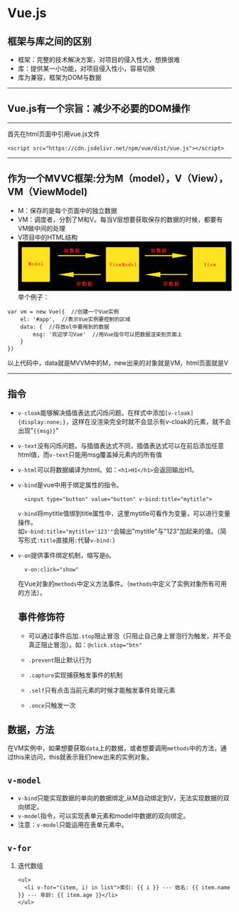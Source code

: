 # Vue.js
## 框架与库之间的区别
* 框架：完整的技术解决方案，对项目的侵入性大，想换很难
* 库：提供某一小功能，对项目侵入性小，容易切换
* 库为兼容，框架为DOM与数据
***
## Vue.js有一个宗旨：减少不必要的DOM操作
***
首先在html页面中引用vue.js文件

```
<script src="https://cdn.jsdelivr.net/npm/vue/dist/vue.js"></script>
```
***
## 作为一个MVVC框架:分为M（model），V（View），VM（ViewModel)
* M：保存的是每个页面中的独立数据
* VM：调度者，分割了M和V。每当V层想要获取保存的数据的时候，都要有VM做中间的处理
* V项目中的HTML结构
![MVVM存储数据](images/MVVM存取数据.png)
举个例子：

```
var vm = new Vue({  //创建一个Vue实例
    el: '#app',  //表示Vue实例要控制的区域
    data: {  //存放el中要用到的数据
        msg: '欢迎学习Vue'  //用Vue指令可以把数据渲染到页面上
    }
})
```

以上代码中，data就是MVVM中的M，new出来的对象就是VM，html页面就是V
***
## 指令
* `v-cloak`能够解决插值表达式闪烁问题。在样式中添加`[v-cloak]{display:none;}`，这样在没渲染完全时就不会显示有v-cloak的元素，就不会出现"`{{msg}}`"
* `v-text`没有闪烁问题。与插值表达式不同，插值表达式可以在前后添加任意html值，而`v-text`只能用msg覆盖掉元素内的所有值
* `v-html`可以将数据编译为html。如：`<h1>H1</h1>`会返回输出H1。
* `v-bind`是vue中用于绑定属性的指令。

  ```
    <input type="button" value="button" v-bind:title="mytitle">
  ```
  `v-bind`将mytitle值绑到title属性中，这里mytitle可看作为变量，可以进行变量操作。  
  如`v-bind:title="mytitle+'123'"`会输出"mytitle"与"123"加起来的值。（简写形式`:title`直接用`:`代替`v-bind:`）
* `v-on`提供事件绑定机制，缩写是`@`。

  ```
    v-on:click="show"
  ```
  在Vue对象的`methods`中定义方法事件。（`methods`中定义了实例对象所有可用的方法）。


  ## 事件修饰符  
  * 可以通过事件后加`.stop`阻止冒泡（只阻止自己身上冒泡行为触发，并不会真正阻止冒泡）。如：`@click.stop="btn"`

  * `.prevent`阻止默认行为
  * `.capture`实现捕获触发事件的机制
  * `.self`只有点击当前元素的时候才能触发事件处理元素
  * `.once`只触发一次

## 数据，方法
在VM实例中，如果想要获取`data`上的数据，或者想要调用`methods`中的方法，通过this来访问，this就表示我们new出来的实例对象。


## `v-model`
* `v-bind`只能实现数据的单向的数据绑定,从M自动绑定到V，无法实现数据的双向绑定。
* `v-model`指令，可以实现表单元素和model中数据的双向绑定。
* 注意：`v-model`只能运用在表单元素中。

## `v-for`
1. 迭代数组

    ```
    <ul>
      <li v-for="(item, i) in list">索引: {{ i }} --- 姓名: {{ item.name }} --- 年龄: {{ item.age }}</li>
    </ul>
    ```